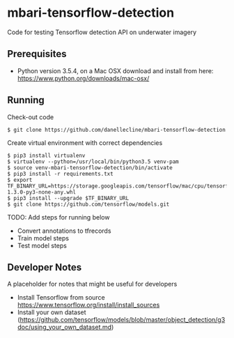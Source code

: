 # mbari-tensorflow-detection
 
Code for testing Tensorflow detection API on underwater imagery

## Prerequisites
 
- Python version  3.5.4, on a Mac OSX download and install from here:
 https://www.python.org/downloads/mac-osx/ 

## Running

Check-out code

    $ git clone https://github.com/danellecline/mbari-tensorflow-detection

Create virtual environment with correct dependencies

    $ pip3 install virtualenv
    $ virtualenv --python=/usr/local/bin/python3.5 venv-pam
    $ source venv-mbari-tensorflow-detection/bin/activate
    $ pip3 install -r requirements.txt
    $ export TF_BINARY_URL=https://storage.googleapis.com/tensorflow/mac/cpu/tensorflow-1.3.0-py3-none-any.whl
    $ pip3 install --upgrade $TF_BINARY_URL
    $ git clone https://github.com/tensorflow/models.git

TODO: Add steps for running below

* Convert annotations to tfrecords
* Train model steps
* Test model steps

## Developer Notes

A placeholder for notes that might be useful for developers

* Install Tensorflow from source https://www.tensorflow.org/install/install_sources
* Install your own dataset (https://github.com/tensorflow/models/blob/master/object_detection/g3doc/using_your_own_dataset.md)
 